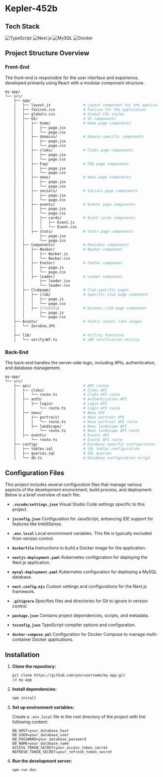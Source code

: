 # Kepler-452b


## Tech Stack

![TypeScript](https://img.shields.io/badge/TypeScript-3178C6?style=for-the-badge&logo=typescript&logoColor=white)
![Next.js](https://img.shields.io/badge/Next.js-000000?style=for-the-badge&logo=nextdotjs&logoColor=white)
![MySQL](https://img.shields.io/badge/MySQL-4479A1?style=for-the-badge&logo=mysql&logoColor=white)
![Docker](https://img.shields.io/badge/Docker-2496ED?style=for-the-badge&logo=docker&logoColor=white)

## Project Structure Overview

### Front-End

The front-end is responsible for the user interface and experience, developed primarily using React with a modular component structure.

```bash
my-app/
└── src/
    ├── app/
    │   ├── layout.js               # Layout component for the application
    │   ├── favicon.ico             # Favicon for the application
    │   ├── globals.css             # Global CSS styles
    │   ├── UI/                     # UI components
    │   │   ├── home/               # Home page components
    │   │   │   ├── page.jsx        
    │   │   │   └── page.css        
    │   │   ├── domains/            # Domain-specific components
    │   │   │   ├── page.jsx        
    │   │   │   └── page.css        
    │   │   ├── clubs/              # Clubs page components
    │   │   │   ├── page.jsx        
    │   │   │   └── page.css        
    │   │   ├── Faq/                # FAQ page components
    │   │   │   ├── page.jsx        
    │   │   │   └── page.css        
    │   │   ├── news/               # News page components
    │   │   │   ├── page.jsx        
    │   │   │   └── page.css        
    │   │   ├── socials/            # Socials page components
    │   │   │   ├── page.jsx        
    │   │   │   └── page.css        
    │   │   ├── events/             # Events page components
    │   │   │   ├── page.jsx        
    │   │   │   └── page.css        
    │   │   │   ├── cards/          # Event cards components
    │   │   │   │   ├── Event.js    
    │   │   │   │   └── Event.css   
    │   │   ├── stats/              # Stats page components
    │   │       ├── page.jsx        
    │   │       └── page.css        
    │   ├── Components/             # Reusable components
    │   │   ├── Navbar/             # Navbar component
    │   │   │   ├── Navbar.js       
    │   │   │   └── Navbar.css      
    │   │   ├── Footer/             # Footer component
    │   │   │   ├── page.js         
    │   │   │   └── page.css        
    │   │   ├── loader/             # Loader component
    │   │       ├── loader.jsx      
    │   │       └── loader.css      
    │   ├── Clubpage/               # Club-specific pages
    │   │   ├── club/               # Specific club page component
    │   │   │   ├── page.js         
    │   │   │   └── page.css        
    │   │   ├── [ClubId]/           # Dynamic club page component
    │   │       ├── page.js         
    │   │       └── page.css        
    ├── Assets/                     # Static assets like images
    │   └── ZeroOne.JPG             
    │
    ├── lib/                        # Utility functions
    │   └── verifyJWT.ts            # JWT verification utility
```

### Back-End

The back-end handles the server-side logic, including APIs, authentication, and database management.

```bash
my-app/
└── src/
    ├── api/                        # API routes
    │   ├── clubs/                  # Clubs API
    │   │   └── route.ts            # Clubs API route
    │   ├── auth/                   # Authentication API
    │   │   ├── login/              # Login API
    │   │       └── route.ts        # Login API route
    │   ├── news/                   # News API
    │   │   ├── portrait/           # News portrait API
    │   │   │   └── route.ts        # News portrait API route
    │   │   ├── landscape/          # News landscape API
    │   │       └── route.ts        # News landscape API route
    │   ├── events/                 # Events API
    │       └── route.ts            # Events API route
    ├── config/                     # Database specific configuration
    │   ├── tables.sql              # SQL tables configuration
    │   ├── queries.sql             # SQL queries
    │   └── db.ts                   # Database configuration script

```

## Configuration Files

This project includes several configuration files that manage various aspects of the development environment, build process, and deployment. Below is a brief overview of each file:

- **`.vscode/settings.json`**  Visual Studio Code settings specific to this project.

- **`jsconfig.json`**  Configuration for JavaScript, enhancing IDE support for features like IntelliSense.

- **`.env.local`**  Local environment variables. This file is typically excluded from version control.

- **`Dockerfile`**  Instructions to build a Docker image for the application.

- **`nextjs-deployment.yaml`**  Kubernetes configuration for deploying the Next.js application.

- **`mysql-deployment.yaml`**  Kubernetes configuration for deploying a MySQL database.

- **`next.config.mjs`**  Custom settings and configurations for the Next.js framework.

- **`.gitignore`**  Specifies files and directories for Git to ignore in version control.

- **`package.json`**  Contains project dependencies, scripts, and metadata.

- **`tsconfig.json`**  TypeScript compiler options and configuration.

- **`docker-compose.yml`**  Configuration for Docker Compose to manage multi-container Docker applications.


## Installation

1. **Clone the repository:**

    ```bash
    git clone https://github.com/yourusername/my-app.git
    cd my-app
    ```

2. **Install dependencies:**

    ```bash
    npm install
    ```

3. **Set up environment variables:**

    Create a `.env.local` file in the root directory of the project with the following content:

    ```env
    DB_HOST=your_database_host
    DB_USER=your_database_user
    DB_PASSWORD=your_database_password
    DB_NAME=your_database_name
    ACCESS_TOKEN_SECRET=your_access_token_secret
    REFRESH_TOKEN_SECRET=your_refresh_token_secret
    ```

4. **Run the development server:**

    ```bash
    npm run dev
    ```